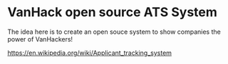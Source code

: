 # VanHack open source ATS System

The idea here is to create an open souce system to show companies the power of VanHackers!

https://en.wikipedia.org/wiki/Applicant_tracking_system
